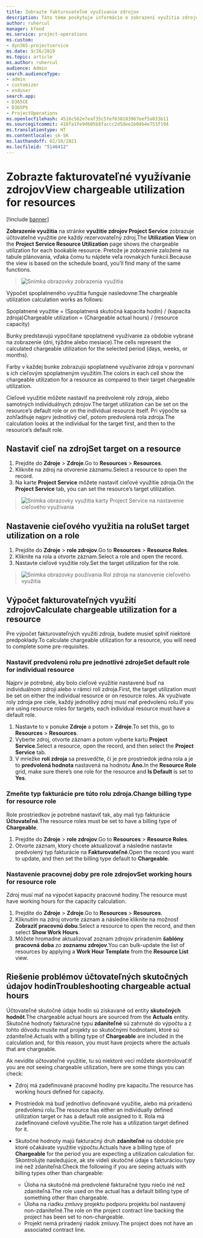 ```yaml
---
title: Zobrazte fakturovateľné využívanie zdrojov
description: Táto téma poskytuje informácie o zobrazení využitia zdrojov.
author: ruhercul
manager: kfend
ms.service: project-operations
ms.custom:
- dyn365-projectservice
ms.date: 9/26/2019
ms.topic: article
ms.author: ruhercul
audience: Admin
search.audienceType:
- admin
- customizer
- enduser
search.app:
- D365CE
- D365PS
- ProjectOperations
ms.openlocfilehash: 4516c562e7eaf35c5fef638183967eef5a033b11
ms.sourcegitcommit: 418fa1fe9d605b8faccc2d5dee1b04b4e753f194
ms.translationtype: HT
ms.contentlocale: sk-SK
ms.lasthandoff: 02/10/2021
ms.locfileid: "5146412"
---
```

# <a name="view-chargeable-utilization-for-resources"></a><span data-ttu-id="0ab05-103">Zobrazte fakturovateľné využívanie zdrojov</span><span class="sxs-lookup"><span data-stu-id="0ab05-103">View chargeable utilization for resources</span></span>

[!include [banner](../includes/psa-now-project-operations.md)]
 
<span data-ttu-id="0ab05-104">**Zobrazenie využitia** na stránke **využitie zdrojov Project Service** zobrazuje účtovateľné využitie pre každý rezervovateľný zdroj.</span><span class="sxs-lookup"><span data-stu-id="0ab05-104">The **Utilization View** on the **Project Service Resource Utilization** page shows the chargeable utilization for each bookable resource.</span></span> <span data-ttu-id="0ab05-105">Pretože je zobrazenie založené na tabule plánovania, vďaka čomu tu nájdete veľa rovnakých funkcií.</span><span class="sxs-lookup"><span data-stu-id="0ab05-105">Because the view is based on the schedule board, you’ll find many of the same functions.</span></span>

> ![Snímka obrazovky zobrazenia využitia](media/FAQ-utilization-1.png)
 

<span data-ttu-id="0ab05-107">Výpočet spoplatneného využitia funguje nasledovne:</span><span class="sxs-lookup"><span data-stu-id="0ab05-107">The chargeable utilization calculation works as follows:</span></span>

   <span data-ttu-id="0ab05-108">Spoplatnené využitie = (Spoplatnená skutočná kapacita hodín) / (kapacita zdroja)</span><span class="sxs-lookup"><span data-stu-id="0ab05-108">Chargeable utilization = (Chargeable actual hours) / (resource capacity)</span></span>

<span data-ttu-id="0ab05-109">Bunky predstavujú vypočítané spoplatnené využívanie za obdobie vybrané na zobrazenie (dni, týždne alebo mesiace).</span><span class="sxs-lookup"><span data-stu-id="0ab05-109">The cells represent the calculated chargeable utilization for the selected period (days, weeks, or months).</span></span>

<span data-ttu-id="0ab05-110">Farby v každej bunke zobrazujú spoplatnené využívanie zdroja v porovnaní s ich cieľovým spoplatneným využitím.</span><span class="sxs-lookup"><span data-stu-id="0ab05-110">The colors in each cell show the chargeable utilization for a resource as compared to their target chargeable utilization.</span></span> 

<span data-ttu-id="0ab05-111">Cieľové využitie môžete nastaviť na predvolené roly zdroja, alebo samotných individuálnych zdrojov.</span><span class="sxs-lookup"><span data-stu-id="0ab05-111">The target utilization can be set on the resource’s default role or on the individual resource itself.</span></span> <span data-ttu-id="0ab05-112">Pri výpočte sa zohľadňuje najprv jednotlivý cieľ, potom predvolená rola zdroja.</span><span class="sxs-lookup"><span data-stu-id="0ab05-112">The calculation looks at the individual for the target first, and then to the resource’s default role.</span></span>

## <a name="set-target-on-a-resource"></a><span data-ttu-id="0ab05-113">Nastaviť cieľ na zdroj</span><span class="sxs-lookup"><span data-stu-id="0ab05-113">Set target on a resource</span></span>

1. <span data-ttu-id="0ab05-114">Prejdite do **Zdroje** \> **Zdroje**.</span><span class="sxs-lookup"><span data-stu-id="0ab05-114">Go to **Resources** \> **Resources**.</span></span> 
2. <span data-ttu-id="0ab05-115">Kliknite na zdroj na otvorenie záznamu.</span><span class="sxs-lookup"><span data-stu-id="0ab05-115">Select a resource to open the record.</span></span> 
3. <span data-ttu-id="0ab05-116">Na karte **Project Service** môžete nastaviť cieľové využitie zdroja.</span><span class="sxs-lookup"><span data-stu-id="0ab05-116">On the **Project Service** tab, you can set the resource’s target utilization.</span></span>

> ![Snímka obrazovky využitia karty Project Service na nastavenie cieľového využívania](media/FAQ-utilization-2.png)
 
## <a name="set-target-utilization-on-a-role"></a><span data-ttu-id="0ab05-118">Nastavenie cieľového využitia na rolu</span><span class="sxs-lookup"><span data-stu-id="0ab05-118">Set target utilization on a role</span></span>

1. <span data-ttu-id="0ab05-119">Prejdite do **Zdroje** \> **role zdrojov**.</span><span class="sxs-lookup"><span data-stu-id="0ab05-119">Go to **Resources** \> **Resource Roles**.</span></span> 
2. <span data-ttu-id="0ab05-120">Kliknite na rola a otvorte záznam.</span><span class="sxs-lookup"><span data-stu-id="0ab05-120">Select a role and open the record.</span></span> 
3. <span data-ttu-id="0ab05-121">Nastavte cieľové využitie roly.</span><span class="sxs-lookup"><span data-stu-id="0ab05-121">Set the target utilization for the role.</span></span>

> ![Snímka obrazovky používania Rol zdroja na stanovenie cieľového využitia](media/FAQ-utilization-3.png)
 
## <a name="calculate-chargeable-utilization-for-a-resource"></a><span data-ttu-id="0ab05-123">Výpočet fakturovateľných využití zdrojov</span><span class="sxs-lookup"><span data-stu-id="0ab05-123">Calculate chargeable utilization for a resource</span></span>

<span data-ttu-id="0ab05-124">Pre výpočet fakturovateľných využití zdroja, budete musieť splniť niektoré predpoklady.</span><span class="sxs-lookup"><span data-stu-id="0ab05-124">To calculate chargeable utilization for a resource, you will need to complete some pre-requisites.</span></span> 

### <a name="set-default-role-for-individual-resource"></a><span data-ttu-id="0ab05-125">Nastaviť predvolenú rolu pre jednotlivé zdroje</span><span class="sxs-lookup"><span data-stu-id="0ab05-125">Set default role for individual resource</span></span>

<span data-ttu-id="0ab05-126">Najprv je potrebné, aby bolo cieľové využitie nastavené buď na individuálnom zdroji alebo v rámci rolí zdroja.</span><span class="sxs-lookup"><span data-stu-id="0ab05-126">First, the target utilization must be set on either the individual resource or on resource roles.</span></span> <span data-ttu-id="0ab05-127">Ak využívate roly zdroja pre ciele, každý jednotlivý zdroj musí mať predvolenú rolu.</span><span class="sxs-lookup"><span data-stu-id="0ab05-127">If you are using resource roles for targets, each individual resource must have a default role.</span></span> 

1. <span data-ttu-id="0ab05-128">Nastavte to v ponuke **Zdroje** a potom \> **Zdroje**.</span><span class="sxs-lookup"><span data-stu-id="0ab05-128">To set this, go to **Resources** \> **Resources**.</span></span> 
2. <span data-ttu-id="0ab05-129">Vyberte zdroj, otvorte záznam a potom vyberte kartu **Project Service**.</span><span class="sxs-lookup"><span data-stu-id="0ab05-129">Select a resource, open the record, and then select the **Project Service** tab.</span></span> 
3. <span data-ttu-id="0ab05-130">V mriežke **rolí zdroja** sa presvedčte, či je pre prostriedok jedna rola a je to **predvolená hodnota** nastavená na hodnotu **Áno.**</span><span class="sxs-lookup"><span data-stu-id="0ab05-130">In the **Resource Role** grid, make sure there’s one role for the resource and **Is Default** is set to **Yes**.</span></span>
 
### <a name="change-billing-type-for-resource-role"></a><span data-ttu-id="0ab05-131">Zmeňte typ fakturácie pre túto rolu zdroja.</span><span class="sxs-lookup"><span data-stu-id="0ab05-131">Change billing type for resource role</span></span>

<span data-ttu-id="0ab05-132">Role prostriedkov je potrebné nastaviť tak, aby mali typ fakturácie **Účtovateľné**.</span><span class="sxs-lookup"><span data-stu-id="0ab05-132">The resource roles must be set to have a billing type of **Chargeable**.</span></span> 

1. <span data-ttu-id="0ab05-133">Prejdite do **Zdroje** \> **role zdrojov**.</span><span class="sxs-lookup"><span data-stu-id="0ab05-133">Go to **Resources** \> **Resource Roles**.</span></span> 
2. <span data-ttu-id="0ab05-134">Otvorte záznam, ktorý chcete aktualizovať a následne nastavte predvolený typ fakturácie na **Fakturovateľné**.</span><span class="sxs-lookup"><span data-stu-id="0ab05-134">Open the record you want to update, and then set the billing type default to **Chargeable**.</span></span>

### <a name="set-working-hours-for-resource-role"></a><span data-ttu-id="0ab05-135">Nastavenie pracovnej doby pre role zdrojov</span><span class="sxs-lookup"><span data-stu-id="0ab05-135">Set working hours for resource role</span></span>
 
<span data-ttu-id="0ab05-136">Zdroj musí mať na výpočet kapacity pracovné hodiny.</span><span class="sxs-lookup"><span data-stu-id="0ab05-136">The resource must have working hours for the capacity calculation.</span></span> 

1. <span data-ttu-id="0ab05-137">Prejdite do **Zdroje** \> **Zdroje**.</span><span class="sxs-lookup"><span data-stu-id="0ab05-137">Go to **Resources** \> **Resources**.</span></span> 
2. <span data-ttu-id="0ab05-138">Kliknutím na zdroj otvorte záznam a následne kliknite na možnosť **Zobraziť pracovnú dobu**.</span><span class="sxs-lookup"><span data-stu-id="0ab05-138">Select a resource to open the record, and then select **Show Work Hours**.</span></span> 
3. <span data-ttu-id="0ab05-139">Môžete hromadne aktualizovať zoznam zdrojov priradením **šablóny pracovná doba** zo **zoznamu zdrojov**.</span><span class="sxs-lookup"><span data-stu-id="0ab05-139">You can bulk-update the list of resources by applying a **Work Hour Template** from the **Resource List** view.</span></span>

## <a name="troubleshooting-chargeable-actual-hours"></a><span data-ttu-id="0ab05-140">Riešenie problémov účtovateľných skutočných údajov hodín</span><span class="sxs-lookup"><span data-stu-id="0ab05-140">Troubleshooting chargeable actual hours</span></span>

<span data-ttu-id="0ab05-141">Účtovateľné skutočné údaje hodín sú získavané od entity **skutočných hodnôt**.</span><span class="sxs-lookup"><span data-stu-id="0ab05-141">The chargeable actual hours are sourced from the **Actuals** entity.</span></span> <span data-ttu-id="0ab05-142">Skutočné hodnoty fakturačné typu **zdaniteľné** sú zahrnuté do výpočtu a z tohto dôvodu musíte mať projekty so skutočnými hodnotami, ktoré sú zdaniteľné.</span><span class="sxs-lookup"><span data-stu-id="0ab05-142">Actuals with a billing type of **Chargeable** are included in the calculation and, for this reason, you must have projects where the actuals that are chargeable.</span></span>

<span data-ttu-id="0ab05-143">Ak nevidíte účtovateľné využitie, tu sú niektoré veci môžete skontrolovať:</span><span class="sxs-lookup"><span data-stu-id="0ab05-143">If you are not seeing chargeable utilization, here are some things you can check:</span></span>

- <span data-ttu-id="0ab05-144">Zdroj má zadefinované pracovné hodiny pre kapacitu.</span><span class="sxs-lookup"><span data-stu-id="0ab05-144">The resource has working hours defined for capacity.</span></span>
- <span data-ttu-id="0ab05-145">Prostriedok má buď jednotlivo definované využitie, alebo má priradenú predvolenú rolu.</span><span class="sxs-lookup"><span data-stu-id="0ab05-145">The resource has either an individually defined utilization target or has a default role assigned to it.</span></span> <span data-ttu-id="0ab05-146">Rola má zadefinované cieľové využitie.</span><span class="sxs-lookup"><span data-stu-id="0ab05-146">The role has a utilization target defined for it.</span></span>
- <span data-ttu-id="0ab05-147">Skutočné hodnoty majú fakturačný druh **zdaniteľné** na obdobie pre ktoré očakávate využitie výpočtu.</span><span class="sxs-lookup"><span data-stu-id="0ab05-147">Actuals have a billing type of **Chargeable** for the period you are expecting a utilization calculation for.</span></span> <span data-ttu-id="0ab05-148">Skontrolujte nasledujúce, ak ste videli skutočné údaje s fakturáciou typy iné než zdaniteľná:</span><span class="sxs-lookup"><span data-stu-id="0ab05-148">Check the following if you are seeing actuals with billing types other than chargeable:</span></span>

  - <span data-ttu-id="0ab05-149">Úloha na skutočné má predvolené fakturačné typu niečo iné než zdaniteľná.</span><span class="sxs-lookup"><span data-stu-id="0ab05-149">The role used on the actual has a default billing type of something other than chargeable.</span></span>
  - <span data-ttu-id="0ab05-150">Úloha na riadku zmluvy projektu podporu projektu bol nastavený non-zdaniteľné.</span><span class="sxs-lookup"><span data-stu-id="0ab05-150">The role on the project contract line backing the project has been set to non-chargeable.</span></span>
  - <span data-ttu-id="0ab05-151">Projekt nemá priradený riadok zmluvy.</span><span class="sxs-lookup"><span data-stu-id="0ab05-151">The project does not have an associated contract line.</span></span>

